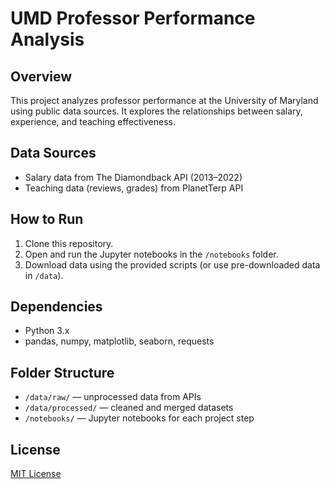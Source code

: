 # UMD Professor Performance Analysis

## Overview
This project analyzes professor performance at the University of Maryland using public data sources. It explores the relationships between salary, experience, and teaching effectiveness.

## Data Sources
- Salary data from The Diamondback API (2013–2022)
- Teaching data (reviews, grades) from PlanetTerp API

## How to Run
1. Clone this repository.
2. Open and run the Jupyter notebooks in the `/notebooks` folder.
3. Download data using the provided scripts (or use pre-downloaded data in `/data`).

## Dependencies
- Python 3.x
- pandas, numpy, matplotlib, seaborn, requests

## Folder Structure
- `/data/raw/` — unprocessed data from APIs
- `/data/processed/` — cleaned and merged datasets
- `/notebooks/` — Jupyter notebooks for each project step


## License
[MIT License](LICENSE)
